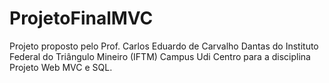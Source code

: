 # ProjetoFinalMVC
Projeto proposto pelo Prof. Carlos Eduardo de Carvalho Dantas do Instituto Federal do Triângulo Mineiro (IFTM) Campus Udi Centro para a disciplina Projeto Web MVC e SQL.
